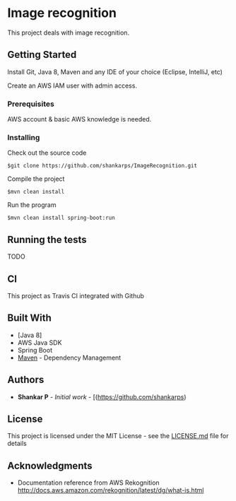 # Image recognition

This project deals with image recognition.

## Getting Started

Install Git, Java 8, Maven and any IDE of your choice (Eclipse, IntelliJ, etc)

Create an AWS IAM user with admin access.


### Prerequisites

AWS account & basic AWS knowledge is needed.


### Installing

Check out the source code

```
$git clone https://github.com/shankarps/ImageRecognition.git
```

Compile the project

```
$mvn clean install 
```
Run the program

```
$mvn clean install spring-boot:run

```

## Running the tests

TODO

## CI

This project as Travis CI integrated with Github


## Built With

* [Java 8] 
* AWS Java SDK
* Spring Boot
* [Maven](https://maven.apache.org/) - Dependency Management


## Authors

* **Shankar P** - *Initial work* - [(https://github.com/shankarps)


## License

This project is licensed under the MIT License - see the [LICENSE.md](LICENSE.md) file for details

## Acknowledgments

* Documentation reference from AWS Rekognition http://docs.aws.amazon.com/rekognition/latest/dg/what-is.html

